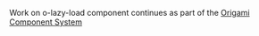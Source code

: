Work on o-lazy-load component continues as part of the [Origami Component System](https://github.com/Financial-Times/origami/tree/main/components/o-lazy-load)
